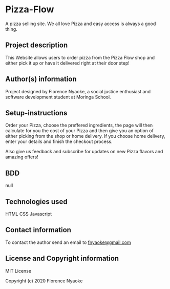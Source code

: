 # Pizza-Flow

A pizza selling site. We all love Pizza and easy access is always a good thing.

## Project description

 This Website allows users to order pizza from the Pizza Flow shop and either pick it up or have it delivered right at their door step!

## Author(s) information

Project designed by Florence Nyaoke, a social justice enthusiast and software development student at Moringa School.

## Setup-instructions

Order your Pizza, choose the preffered ingredients, the page will then calculate for you the cost of your Pizza and then give you an option of either picking from the shop or home delivery.
If you choose home delivery, enter your details and finish the checkout process.

Also give us feedback and subscribe for updates on new Pizza flavors and amazing offers!

## BDD

null

## Technologies used

HTML
CSS
Javascript

## Contact information

To contact the author send an email to fnyaoke@gmail.com

## License and Copyright information

MIT License

Copyright (c) 2020 Florence Nyaoke
